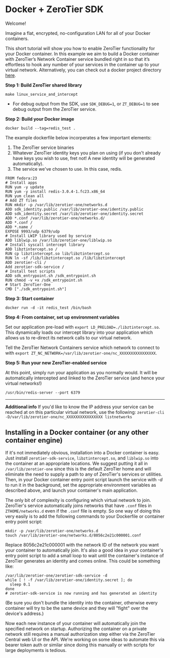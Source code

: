Docker + ZeroTier SDK
====

Welcome!

Imagine a flat, encrypted, no-configuration LAN for all of your Docker containers. 

This short tutorial will show you how to enable ZeroTier functionality for your Docker container. In this example we aim to build a Docker container with ZeroTier’s Network Container service bundled right in so that it’s effortless to hook any number of your services in the container up to your virtual network. Alternatively, you can check out a docker project directory [here](docker_demo).


**Step 1: Build ZeroTier shared library**

`make linux_service_and_intercept`
 - For debug output from the SDK, use `SDK_DEBUG=1`, or `ZT_DEBUG=1` to see debug output from the ZeroTier service.

**Step 2: Build your Docker image**

`docker build --tag=redis_test .`

The example dockerfile below incorperates a few important elements:
 
1) The ZeroTier service binaries
2) Whatever ZeroTier identity keys you plan on using (if you don't already have keys you wish to use, fret not! A new identity will be generated automatically).
3) The service we've chosen to use. In this case, redis.
```
FROM fedora:23
# Install apps
RUN yum -y update
RUN yum -y install redis-3.0.4-1.fc23.x86_64
RUN yum clean all
# Add ZT files
RUN mkdir -p /var/lib/zerotier-one/networks.d
ADD sdk_identity.public /var/lib/zerotier-one/identity.public
ADD sdk_identity.secret /var/lib/zerotier-one/identity.secret
ADD *.conf /var/lib/zerotier-one/networks.d/
ADD *.conf /
ADD *.name /
EXPOSE 9993/udp 6379/udp
# Install LWIP library used by service
ADD liblwip.so /var/lib/zerotier-one/liblwip.so
# Install syscall intercept library
ADD libztintercept.so /
RUN cp libztintercept.so lib/libztintercept.so
RUN ln -sf /lib/libztintercept.so /lib/libztintercept
ADD zerotier-cli /
Add zerotier-sdk-service /
# Install test scripts
ADD sdk_entrypoint.sh /sdk_entrypoint.sh
RUN chmod -v +x /sdk_entrypoint.sh
# Start ZeroTier-One
CMD ["./sdk_entrypoint.sh"]
```

**Step 3: Start container**

`docker run -d -it redis_test /bin/bash`

**Step 4: From container, set up environment variables**

Set our application pre-load with `export LD_PRELOAD=./libztintercept.so`. This dynamically loads our intercept library into your application which allows us to re-direct its network calls to our virtual network.

Tell the ZeroTier Network Containers service which network to connect to with `export ZT_NC_NETWORK=/var/lib/zerotier-one/nc_XXXXXXXXXXXXXXXX`.

**Step 5: Run your new ZeroTier-enabled service**

At this point, simply run your application as you normally would. It will be automatically intercepted and linked to the ZeroTier service (and hence your virtual networks!)

`/usr/bin/redis-server --port 6379`

***
**Additional info**
If you'd like to know the IP address your service can be reached at on this particular virtual network, use the following:
`zerotier-cli -D/var/lib/zerotier-one/nc_XXXXXXXXXXXXXXXX listnetworks`

## Installing in a Docker container (or any other container engine)

If it's not immediately obvious, installation into a Docker container is easy. Just install `zerotier-sdk-service`, `libztintercept.so`, and `liblwip.so` into the container at an appropriate locations. We suggest putting it all in `/var/lib/zerotier-one` since this is the default ZeroTier home and will eliminate the need to supply a path to any of ZeroTier's services or utilities. Then, in your Docker container entry point script launch the service with *-d* to run it in the background, set the appropriate environment variables as described above, and launch your container's main application.

The only bit of complexity is configuring which virtual network to join. ZeroTier's service automatically joins networks that have `.conf` files in `ZTHOME/networks.d` even if the `.conf` file is empty. So one way of doing this very easily is to add the following commands to your Dockerfile or container entry point script:

    mkdir -p /var/lib/zerotier-one/networks.d
    touch /var/lib/zerotier-one/networks.d/8056c2e21c000001.conf

Replace 8056c2e21c000001 with the network ID of the network you want your container to automatically join. It's also a good idea in your container's entry point script to add a small loop to wait until the container's instance of ZeroTier generates an identity and comes online. This could be something like:

    /var/lib/zerotier-one/zerotier-sdk-service -d
    while [ ! -f /var/lib/zerotier-one/identity.secret ]; do
      sleep 0.1
    done
    # zerotier-sdk-service is now running and has generated an identity

(Be sure you don't bundle the identity into the container, otherwise every container will try to be the same device and they will "fight" over the device's address.)

Now each new instance of your container will automatically join the specified network on startup. Authorizing the container on a private network still requires a manual authorization step either via the ZeroTier Central web UI or the API. We're working on some ideas to automate this via bearer token auth or similar since doing this manually or with scripts for large deployments is tedious.
